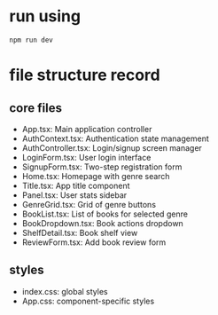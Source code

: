 # run using

```
npm run dev
```

# file structure record

## core files

- App.tsx: Main application controller
- AuthContext.tsx: Authentication state management
- AuthController.tsx: Login/signup screen manager
- LoginForm.tsx: User login interface
- SignupForm.tsx: Two-step registration form
- Home.tsx: Homepage with genre search
- Title.tsx: App title component
- Panel.tsx: User stats sidebar
- GenreGrid.tsx: Grid of genre buttons
- BookList.tsx: List of books for selected genre
- BookDropdown.tsx: Book actions dropdown
- ShelfDetail.tsx: Book shelf view
- ReviewForm.tsx: Add book review form

## styles

- index.css: global styles
- App.css: component-specific styles
